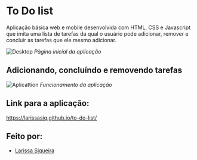# To Do list
Aplicação básica web e mobile desenvolvida com HTML, CSS e Javascript que imita uma lista de tarefas da qual o usuário pode adicionar, remover e concluir as tarefas que ele mesmo adicionar.

![Desktop](https://user-images.githubusercontent.com/64505863/126692509-fcc4ad04-e38e-4157-8a59-19a36121f1fa.PNG)
_Página inicial da aplicação_

## Adicionando, concluíndo e removendo tarefas
![Aplicattion](https://user-images.githubusercontent.com/64505863/126693383-7229c91d-f951-48c0-a4c9-cfeaf845a34a.gif)
_Funcionamento da aplicação_

## Link para a aplicação:
https://larissasiq.github.io/to-do-list/
## Feito por:
* [Larissa Siqueira](https://github.com/LarissaSiq)


